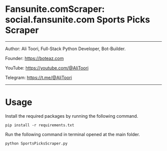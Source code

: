 # Fansunite.comScraper: social.fansunite.com Sports Picks Scraper

*******************************************************************************************

Author: Ali Toori, Full-Stack Python Developer, Bot-Builder.

Founder: https://boteaz.com

YouTube: https://youtube.com/@AliToori

Telegram: https://t.me/@AliToori
*******************************************************************************************

# Usage
Install the required packages by running the following command.
    
    pip install -r requirements.txt

Run the following command in terminal opened at the main folder.
    
    python SportsPicksScraper.py